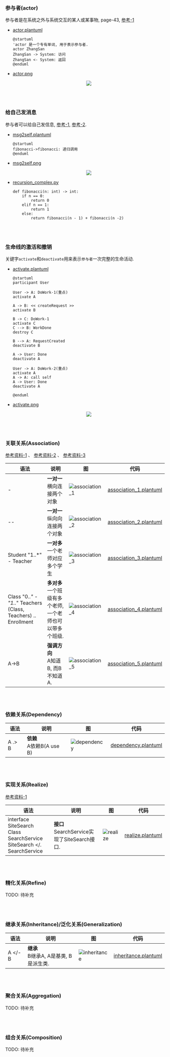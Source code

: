 ### 参与者(actor)
参与者是在系统之外与系统交互的某人或某事物, page-43, [参考-1](https://plantuml.com/zh/sequence-diagram#5d2ed256d73a7298)  
- [actor.plantuml](plant_umls/actor.plantuml)
  ```plantuml
  @startuml
  'actor 是一个专有单词, 用于表示参与者. 
  actor ZhangSan
  ZhangSan -> System: 访问
  ZhangSan <- System: 返回
  @enduml
  ```
- [actor.png](plant_umls/actor.png)
  <p align="center">
    <img src="plant_umls/actor.png">
  </p>

&nbsp;  
&nbsp;  
### 给自己发消息  
参与者可以给自己发信息, [参考-1](), [参考-2](https://forum.plantuml.net/6180/message-displayed-standard-immediately-before-deactivate).   

- [msg2self.plantuml](plant_umls/msg2self.plantuml)
  ```plantuml
  @startuml
  fibonacci->fibonacci: 递归调用
  @enduml
  ```

- [msg2self.png](plant_umls/msg2self.png)  
  <p align="center">
    <img src="plant_umls/msg2self.png">
  </p>


- [recursion_complex.py](../algorithms/wz-course/essence/recursion_complex.py#L7)  
  ```python3
  def fibonacci(n: int) -> int:
      if n == 0:
          return 0
      elif n == 1:
          return 1
      else:
          return fibonacci(n - 1) + fibonacci(n -2)
  ```

&nbsp;  
&nbsp;  
### 生命线的激活和撤销  
关键字`activate`和`deactivate`用来表示`参与者`一次完整的生命活动.  
- [activate.plantuml](plant_umls/activate.plantuml)
  ```plantuml
  @startuml
  participant User

  User -> A: DoWork-1(重点)
  activate A

  A -> B: << createRequest >>
  activate B

  B -> C: DoWork-1
  activate C
  C --> B: WorkDone
  destroy C

  B --> A: RequestCreated
  deactivate B

  A -> User: Done
  deactivate A

  User -> A: DoWork-2(重点)
  activate A
  A -> A: call self
  A -> User: Done
  deactivate A

  @enduml
  ```
- [activate.png](plant_umls/activate.png)  
  <p align="center">
    <img src="plant_umls/activate.png">
  </p>


&nbsp;  
&nbsp;  
### 关联关系(Association)  
[参考资料-1](https://plantuml.com/zh/class-diagram) 、
[参考资料-2](https://creately.com/blog/diagrams/class-diagram-relationships/) 、
[参考资料-3](https://forum.plantuml.net/8022/how-to-make-the-horizontal-line-longer)  

|语法|说明|图|代码|
|---|---|---|---|
|-|**一对一** <br />横向连接两个对象|![association_1](plant_umls/association_1.png)|[association_1.plantuml](plant_umls/association_1.plantuml)|
|--|**一对一** <br />纵向向连接两个对象|![association_2](plant_umls/association_2.png)|[association_2.plantuml](plant_umls/association_2.plantuml)|
|Student "1..*" -  Teacher|**一对多** <br />一个老师对应多个学生|![association_3](plant_umls/association_3.png)|[association_3.plantuml](plant_umls/association_3.plantuml)|
|Class "0..*" - "1..*" Teachers <br />(Class, Teachers) .. Enrollment|**多对多** <br />一个班级有多个老师, <br />一个老师也可以带多个班级. |![association_4](plant_umls/association_4.png)|[association_4.plantuml](plant_umls/association_4.plantuml)|
|A->B|**强调方向** <br />A知道B, 而B不知道A. |![association_5](plant_umls/association_5.png)|[association_5.plantuml](plant_umls/association_5.plantuml)|


&nbsp;  
&nbsp;  
### 依赖关系(Dependency)  
|语法|说明|图|代码|
|---|---|---|---|
|A .> B|**依赖** <br /> A依赖B(A use B)|![dependency](plant_umls/dependency.png)|[dependency.plantuml](plant_umls/dependency.plantuml)|

&nbsp;  
&nbsp;  
### 实现关系(Realize)
[参考资料-1](https://www.uml-diagrams.org/realization.html)  

|语法|说明|图|代码|
|---|---|---|---|
|interface SiteSearch <br />Class SearchService <br /> SiteSearch </. SearchService|**接口** <br /> SearchService实现了SiteSearch接口.|![realize](plant_umls/realize.png)|[realize.plantuml](plant_umls/realize.plantuml)|


&nbsp;  
&nbsp;  
### 精化关系(Refine)
TODO: 待补充


&nbsp;  
&nbsp;  
### 继承关系(Inheritance)/泛化关系(Generalization)
|语法|说明|图|代码|
|---|---|---|---|
|A </- B|**继承** <br /> B继承A, A是基类, B是派生类.|![inheritance](plant_umls/inheritance.png)|[inheritance.plantuml](plant_umls/inheritance.plantuml)|


&nbsp;  
&nbsp;  
### 聚合关系(Aggregation)
TODO: 待补充

&nbsp;  
&nbsp;  
### 组合关系(Composition)  
TODO: 待补充
